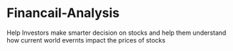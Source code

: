 # Financail-Analysis
Help Investors make smarter decision on stocks and help them understand how current world evernts impact the prices of stocks
